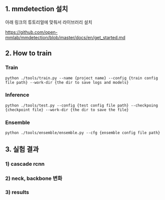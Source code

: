 ## 1. mmdetection 설치

아래 링크의 튜토리얼에 맞춰서  라이브러리 설치 

https://github.com/open-mmlab/mmdetection/blob/master/docs/en/get_started.md

## 2. How to train

### Train

```
python ./tools/train.py --name {project name} --config {train config file path} --work-dir {the dir to save logs and models}
```

### Inference

```
python ./tools/test.py --config {test config file path} --checkpoing {checkpoint file} --work-dir {the dir to save the file}
```

### Ensemble

```
python ./tools/ensemble/ensemble.py --cfg {ensemble config file path}
```



## 3. 실험 결과

### 1) cascade rcnn

### 2) neck, backbone 변화

### 3) results

